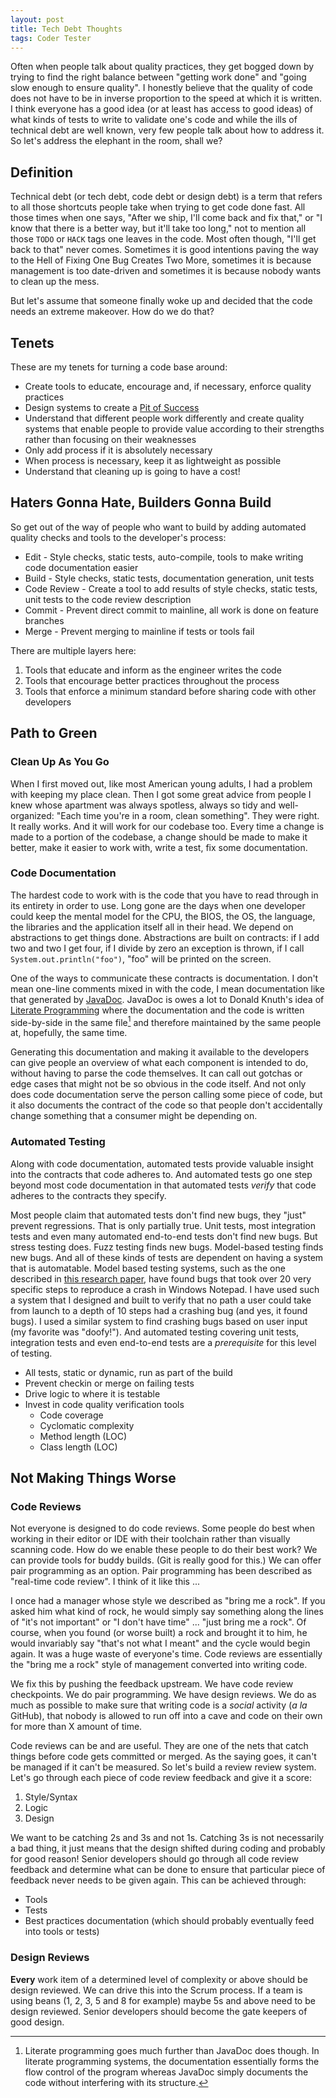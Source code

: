 ```yaml
---
layout: post
title: Tech Debt Thoughts
tags: Coder Tester
---
```


Often when people talk about quality practices, they get bogged down by trying to find the right balance between "getting work done" and "going slow enough to ensure quality". I honestly believe that the quality of code does not have to be in inverse proportion to the speed at which it is written. I think everyone has a good idea (or at least has access to good ideas) of what kinds of tests to write to validate one's code and while the ills of technical debt are well known, very few people talk about how to address it. So let's address the elephant in the room, shall we?

## Definition

Technical debt (or tech debt, code debt or design debt) is a term that refers to all those shortcuts people take when trying to get code done fast. All those times when one says, "After we ship, I'll come back and fix that," or "I know that there is a better way, but it'll take too long," not to mention all those `TODO` or `HACK` tags one leaves in the code. Most often though, "I'll get back to that" never comes. Sometimes it is good intentions paving the way to the Hell of Fixing One Bug Creates Two More, sometimes it is because management is too date-driven and sometimes it is because nobody wants to clean up the mess.

But let's assume that someone finally woke up and decided that the code needs an extreme makeover. How do we do that?

## Tenets

These are my tenets for turning a code base around:

* Create tools to educate, encourage and, if necessary, enforce quality practices
* Design systems to create a [Pit of Success][pit-of-success]
* Understand that different people work differently and create quality systems that enable people to provide value according to their strengths rather than focusing on their weaknesses
* Only add process if it is absolutely necessary
* When process is necessary, keep it as lightweight as possible
* Understand that cleaning up is going to have a cost!

## Haters Gonna Hate, Builders Gonna Build

So get out of the way of people who want to build by adding automated quality checks and tools to the developer's process:

* Edit - Style checks, static tests, auto-compile, tools to make writing code documentation easier
* Build - Style checks, static tests, documentation generation, unit tests
* Code Review - Create a tool to add results of style checks, static tests, unit tests to the code review description
* Commit - Prevent direct commit to mainline, all work is done on feature branches
* Merge - Prevent merging to mainline if tests or tools fail

There are multiple layers here:

1. Tools that educate and inform as the engineer writes the code
1. Tools that encourage better practices throughout the process
1. Tools that enforce a minimum standard before sharing code with other developers

## Path to Green

### Clean Up As You Go

When I first moved out, like most American young adults, I had a problem with keeping my place clean. Then I got some great advice from people I knew whose apartment was always spotless, always so tidy and well-organized: "Each time you're in a room, clean something". They were right. It really works. And it will work for our codebase too. Every time a change is made to a portion of the codebase, a change should be made to make it better, make it easier to work with, write a test, fix some documentation.

### Code Documentation

The hardest code to work with is the code that you have to read through in its entirety in order to use. Long gone are the days when one developer could keep the mental model for the CPU, the BIOS, the OS, the language, the libraries and the application itself all in their head. We depend on abstractions to get things done. Abstractions are built on contracts: if I add two and two I get four, if I divide by zero an exception is thrown, if I call `System.out.println("foo")`, "foo" will be printed on the screen.

One of the ways to communicate these contracts is documentation. I don't mean one-line comments mixed in with the code, I mean documentation like that generated by [JavaDoc][javadoc]. JavaDoc is owes a lot to Donald Knuth's idea of [Literate Programming][literate] where the documentation and the code is written side-by-side in the same file[^1] and therefore maintained by the same people at, hopefully, the same time.

Generating this documentation and making it available to the developers can give people an overview of what each component is intended to do, without having to parse the code themselves. It can call out gotchas or edge cases that might not be so obvious in the code itself. And not only does code documentation serve the person calling some piece of code, but it also documents the contract of the code so that people don't accidentally change something that a consumer might be depending on.

### Automated Testing

Along with code documentation, automated tests provide valuable insight into the contracts that code adheres to. And automated tests go one step beyond most code documentation in that automated tests *verify* that code adheres to the contracts they specify.

Most people claim that automated tests don't find new bugs, they "just" prevent regressions. That is only partially true. Unit tests, most integration tests and even many automated end-to-end tests don't find new bugs. But stress testing does. Fuzz testing finds new bugs. Model-based testing finds new bugs. And all of these kinds of tests are dependent on having a system that is automatable. Model based testing systems, such as the one described in [this research paper][paper], have found bugs that took over 20 very specific steps to reproduce a crash in Windows Notepad. I have used such a system that I designed and built to verify that no path a user could take from launch to a depth of 10 steps had a crashing bug (and yes, it found bugs). I used a similar system to find crashing bugs based on user input (my favorite was "doofy!"). And automated testing covering unit tests, integration tests and even end-to-end tests are a *prerequisite* for this level of testing.

* All tests, static or dynamic, run as part of the build
* Prevent checkin or merge on failing tests
* Drive logic to where it is testable
* Invest in code quality verification tools
    * Code coverage
    * Cyclomatic complexity
    * Method length (LOC)
    * Class length (LOC)

## Not Making Things Worse

### Code Reviews

Not everyone is designed to do code reviews. Some people do best when working in their editor or IDE with their toolchain rather than visually scanning code. How do we enable these people to do their best work? We can provide tools for buddy builds. (Git is really good for this.) We can offer pair programming as an option. Pair programming has been described as "real-time code review". I think of it like this ...

I once had a manager whose style we described as "bring me a rock". If you asked him what kind of rock, he would simply say something along the lines of "it's not important" or "I don't have time" ... "just bring me a rock". Of course, when you found (or worse built) a rock and brought it to him, he would invariably say "that's not what I meant" and the cycle would begin again. It was a huge waste of everyone's time. Code reviews are essentially the "bring me a rock" style of management converted into writing code.

We fix this by pushing the feedback upstream. We have code review checkpoints. We do pair programming. We have design reviews. We do as much as possible to make sure that writing code is a *social* activity (*a la* GitHub), that nobody is allowed to run off into a cave and code on their own for more than X amount of time.

Code reviews can be and are useful. They are one of the nets that catch things before code gets committed or merged. As the saying goes, it can't be managed if it can't be measured. So let's build a review review system. Let's go through each piece of code review feedback and give it a score:

1. Style/Syntax
1. Logic
1. Design

We want to be catching 2s and 3s and not 1s. Catching 3s is not necessarily a bad thing, it just means that the design shifted during coding and probably for good reason! Senior developers should go through all code review feedback and determine what can be done to ensure that particular piece of feedback never needs to be given again. This can be achieved through:

* Tools
* Tests
* Best practices documentation (which should probably eventually feed into tools or tests)

### Design Reviews

**Every** work item of a determined level of complexity or above should be design reviewed. We can drive this into the Scrum process. If a team is using beans (1, 2, 3, 5 and 8 for example) maybe 5s and above need to be design reviewed. Senior developers should become the gate keepers of good design.

[^1]: Literate programming goes much further than JavaDoc does though. In literate programming systems, the documentation essentially forms the flow control of the program whereas JavaDoc simply documents the code without interfering with its structure.

[javadoc]: http://en.wikipedia.org/wiki/Javadoc
[literate]: http://en.wikipedia.org/wiki/Literate_programming
[paper]: http://repositorio-aberto.up.pt/bitstream/10216/7068/2/11242.pdf
[pit-of-success]: http://www.codinghorror.com/blog/2007/08/falling-into-the-pit-of-success.html

